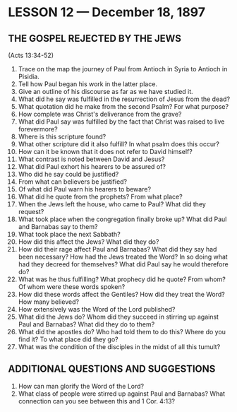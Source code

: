 # LESSON 12 — December 18, 1897

## THE GOSPEL REJECTED BY THE JEWS
(Acts 13:34-52)

1. Trace on the map the journey of Paul from Antioch in Syria to Antioch in Pisidia.
2. Tell how Paul began his work in the latter place.
3. Give an outline of his discourse as far as we have studied it.
4. What did he say was fulfilled in the resurrection of Jesus from the dead?
5. What quotation did he make from the second Psalm? For what purpose?
6. How complete was Christ's deliverance from the grave?
7. What did Paul say was fulfilled by the fact that Christ was raised to live forevermore?
8. Where is this scripture found?
9. What other scripture did it also fulfill? In what psalm does this occur?
10. How can it be known that it does not refer to David himself?
11. What contrast is noted between David and Jesus?
12. What did Paul exhort his hearers to be assured of?
13. Who did he say could be justified?
14. From what can believers be justified?
15. Of what did Paul warn his hearers to beware?
16. What did he quote from the prophets? From what place?
17. When the Jews left the house, who came to Paul? What did they request?
18. What took place when the congregation finally broke up? What did Paul and Barnabas say to them?
19. What took place the next Sabbath?
20. How did this affect the Jews? What did they do?
21. How did their rage affect Paul and Barnabas? What did they say had been necessary? How had the Jews treated the Word? In so doing what had they decreed for themselves? What did Paul say he would therefore do?
22. What was he thus fulfilling? What prophecy did he quote? From whom? Of whom were these words spoken?
23. How did these words affect the Gentiles? How did they treat the Word? How many believed?
24. How extensively was the Word of the Lord published?
25. What did the Jews do? Whom did they succeed in stirring up against Paul and Barnabas? What did they do to them?
26. What did the apostles do? Who had told them to do this? Where do you find it? To what place did they go?
27. What was the condition of the disciples in the midst of all this tumult?

## ADDITIONAL QUESTIONS AND SUGGESTIONS

1. How can man glorify the Word of the Lord?
2. What class of people were stirred up against Paul and Barnabas? What connection can you see between this and 1 Cor. 4:13?